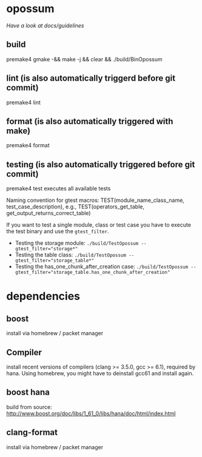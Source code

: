 # opossum

*Have a look at docs/guidelines*

## build
premake4 gmake -&& make -j && clear && ./build/BinOpossum

## lint (is also automatically triggerd before git commit)
premake4 lint

## format (is also automatically triggered with make)
premake4 format

## testing (is also automatically triggered before git commit)
premake4 test executes all available tests

Naming convention for gtest macros:
TEST(module_name_class_name, test_case_description), e.g., TEST(operators_get_table, get_output_returns_correct_table)

If you want to test a single module, class or test case you have to execute the test binary and use the `gtest_filter`.
- Testing the storage module: `./build/TestOpossum --gtest_filter="storage*"`
- Testing the table class: `./build/TestOpossum --gtest_filter="storage_table*"`
- Testing the has_one_chunk_after_creation case: `./build/TestOpossum --gtest_filter="storage_table.has_one_chunk_after_creation"`

# dependencies

## boost
install via homebrew / packet manager

## Compiler
install recent versions of compilers (clang >= 3.5.0, gcc >= 6.1), required by hana. Using homebrew, you might have to deinstall gcc61 and install again.

## boost hana
build from source: http://www.boost.org/doc/libs/1_61_0/libs/hana/doc/html/index.html

## clang-format
install via homebrew / packet manager
